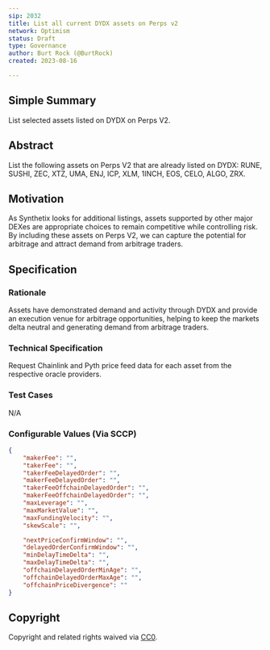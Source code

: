 ```yaml
---
sip: 2032
title: List all current DYDX assets on Perps v2
network: Optimism
status: Draft
type: Governance
author: Burt Rock (@BurtRock)
created: 2023-08-16

---
```


## Simple Summary

List selected assets listed on DYDX on Perps V2.

## Abstract

List the following assets on Perps V2 that are already listed on DYDX: RUNE, SUSHI, ZEC, XTZ, UMA, ENJ, ICP, XLM, 1INCH, EOS, CELO, ALGO, ZRX.

## Motivation

As Synthetix looks for additional listings, assets supported by other major DEXes are appropriate choices to remain competitive while controlling risk. By including these assets on Perps V2, we can capture the potential for arbitrage and attract demand from arbitrage traders.

## Specification

### Rationale

Assets have demonstrated demand and activity through DYDX and provide an execution venue for arbitrage opportunities, helping to keep the markets delta neutral and generating demand from arbitrage traders.

### Technical Specification

Request Chainlink and Pyth price feed data for each asset from the respective oracle providers.

### Test Cases

N/A

### Configurable Values (Via SCCP)

```json
{
    "makerFee": "",
    "takerFee": "",
    "takerFeeDelayedOrder": "",
    "makerFeeDelayedOrder": "",
    "takerFeeOffchainDelayedOrder": "",
    "makerFeeOffchainDelayedOrder": "",
    "maxLeverage": "",
    "maxMarketValue": "",
    "maxFundingVelocity": "",
    "skewScale": "",

    "nextPriceConfirmWindow": "",
    "delayedOrderConfirmWindow": "",
    "minDelayTimeDelta": "",
    "maxDelayTimeDelta": "",
    "offchainDelayedOrderMinAge": "",
    "offchainDelayedOrderMaxAge": "",
    "offchainPriceDivergence": ""
}

```
## Copyright

Copyright and related rights waived via [CC0](https://creativecommons.org/publicdomain/zero/1.0/).

